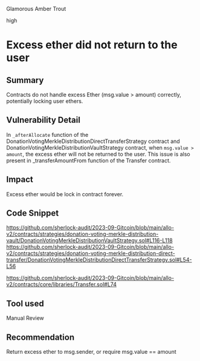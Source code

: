Glamorous Amber Trout

high

# Excess ether did not return to the user
## Summary
Contracts do not handle excess Ether (msg.value > amount) correctly, potentially locking user ethers. 

## Vulnerability Detail
In `_afterAllocate`  function of the DonationVotingMerkleDistributionDirectTransferStrategy contract and DonationVotingMerkleDistributionVaultStrategy contract, when `msg.value > amount`, the excess ether will not be returned to the user.
This issue is also present in _transferAmountFrom function of the Transfer contract. 

## Impact
Excess ether would be lock in contract forever.

## Code Snippet
https://github.com/sherlock-audit/2023-09-Gitcoin/blob/main/allo-v2/contracts/strategies/donation-voting-merkle-distribution-vault/DonationVotingMerkleDistributionVaultStrategy.sol#L116-L118
https://github.com/sherlock-audit/2023-09-Gitcoin/blob/main/allo-v2/contracts/strategies/donation-voting-merkle-distribution-direct-transfer/DonationVotingMerkleDistributionDirectTransferStrategy.sol#L54-L56

https://github.com/sherlock-audit/2023-09-Gitcoin/blob/main/allo-v2/contracts/core/libraries/Transfer.sol#L74

## Tool used
Manual Review

## Recommendation
Return excess ether to msg.sender, or require msg.value == amount